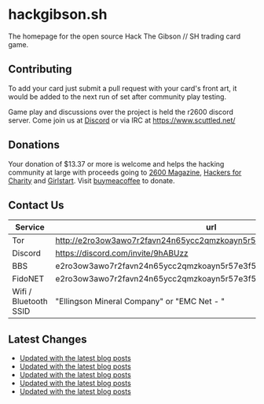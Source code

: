 # hackgibson.sh
The homepage for the open source Hack The Gibson // SH trading card game.


## Contributing

To add your card just submit a pull request with your card's front art, it would be added to the next run of set after community play testing.

Game play and discussions over the project is held the r2600 discord server. Come join us at [Discord](https://discord.com/invite/9hABUzz) or via IRC at https://www.scuttled.net/


## Donations

Your donation of $13.37 or more is welcome and helps the hacking community at large with proceeds going to [2600 Magazine](https://2600.com/), [Hackers for Charity](https://hackersforcharity.org) and [Girlstart](https://girlstart.org).  Visit [buymeacoffee](https://www.buymeacoffee.com/hackgibson.sh) to donate.


## Contact Us

Service | url
-|-
Tor | http://e2ro3ow3awo7r2favn24n65ycc2qmzkoayn5r57e3f56nvjwdcgg32ad.onion
Discord | https://discord.com/invite/9hABUzz
BBS | e2ro3ow3awo7r2favn24n65ycc2qmzkoayn5r57e3f56nvjwdcgg32ad.onion:23
FidoNET | e2ro3ow3awo7r2favn24n65ycc2qmzkoayn5r57e3f56nvjwdcgg32ad.onion:24554
Wifi / Bluetooth SSID | "Ellingson Mineral Company" or "EMC Net - <fidonet address>"

## Latest Changes
<!-- BLOG-POST-LIST:START -->
- [Updated with the latest blog posts](https://github.com/DFW2600/hackgibson.sh/commit/b6ef0951695db9b1d997d950a1aa0b5568368fa1)
- [Updated with the latest blog posts](https://github.com/DFW2600/hackgibson.sh/commit/591e959f4ca704ef40f7e68ad7b56bf2decc68b3)
- [Updated with the latest blog posts](https://github.com/DFW2600/hackgibson.sh/commit/47bf2ef8830e218f3c50d8c1d9c4aa7e85de2045)
- [Updated with the latest blog posts](https://github.com/DFW2600/hackgibson.sh/commit/65f0f058c2d64b92b36d97c9f10085bee0e1937e)
- [Updated with the latest blog posts](https://github.com/DFW2600/hackgibson.sh/commit/36d0f95d1b274e22425dc1c39493c4c1872f9fce)
<!-- BLOG-POST-LIST:END -->
